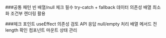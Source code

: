 ###공통 패턴
빈 배열/null 체크 필수
try-catch + fallback 데이터
의존성 배열 최소화
조건부 렌더링 활용

###체크 포인트
useEffect 의존성 검토
API 응답 null/empty 처리
배열 메서드 전 length 확인
컴포넌트 마운트 상태 관리